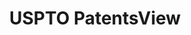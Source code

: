 ---
layout: default
bigquery: https://console.cloud.google.com/bigquery?p=patents-public-data&d=patentsview&page=dataset
citation: Attribution should be given to PatentsView for use, distribution, or derivative
  works.
code: https://github.com/CSSIP-AIR/PatentsView-Code-Snippets/
contributors: USPTO
cost: None
description: 'PatentsView includes US patent data including raw data (summaries, applications,
  pregrant applications), disambugations of inventors and assignees, and inventor
  gender estimates.  Also foreign priority data, # of figures and sheets, and government
  interest statements.'
documentation: https://patentsview.org/query/builder-faqs
last_edit: Mon, 04 Apr 2022 19:02:57 GMT
location: https://patentsview.org/
maintained_by: USPTO
record_creation_timestamp: 12/2/2020 17:20:46
schema_fields: '[''role'', ''filename'', ''contract_award_number'', ''classification_data_source'',
  ''subgroup_id'', ''doc_type'', ''country_transformed'', ''classification_level'',
  ''text'', ''symbol_position'', ''disamb_inventor_id_20171003'', ''disamb_assignee_id_20200630'',
  ''length'', ''disamb_inventor_id_20200331'', ''variety'', ''group'', ''rel_id'',
  ''disamb_assignee_id_20190820'', ''disamb_inventor_id_20171226'', ''field_title'',
  ''deceased'', ''rawassignee_id'', ''group_id'', ''ipc_version_indicator'', ''publication_number'',
  ''level_one'', ''uuid'', ''latin_name'', ''type'', ''num_claims'', ''f102_date'',
  ''disamb_inventor_id_20201229'', ''relkind'', ''state_fips'', ''disamb_assignee_id_20200331'',
  ''withdrawn'', ''exemplary'', ''attribution_status'', ''reldocno'', ''disamb_assignee_id_20191231'',
  ''_371_date'', ''term_extension'', ''disamb_inventor_id_20170307'', ''field_id'',
  ''ipc_class'', ''title'', ''abstract'', ''num'', ''id'', ''disamb_inventor_id_20170808'',
  ''rawlocation_id'', ''subcategory_id'', ''fname'', ''section_id'', ''disclaimer_date'',
  ''disamb_inventor_id_20190312'', ''section'', ''country'', ''patent_id'', ''rule_47'',
  ''location_id'', ''series_code'', ''application_id'', ''classification_status'',
  ''mainclass_id'', ''disamb_assignee_id_20200929'', ''latlong'', ''term_disclaimer'',
  ''level_two'', ''longitude'', ''disamb_inventor_id_20191008'', ''disamb_inventor_id_20191231'',
  ''county'', ''state'', ''gi_statement'', ''date'', ''disamb_inventor_id_20190820'',
  ''latitude'', ''disamb_assignee_id_20191008'', ''subclass_id'', ''subsection_id'',
  ''subgroup'', ''doctype'', ''county_fips'', ''disamb_inventor_id_20200630'', ''name'',
  ''subclass'', ''sequence'', ''assignee_id'', ''num_figures'', ''action_date'', ''status'',
  ''city'', ''organization_id'', ''male'', ''category_id'', ''disamb_inventor_id_20200929'',
  ''organization'', ''level_three'', ''lawyer_id'', ''name_last'', ''kind'', ''disamb_assignee_id_20190312'',
  ''applicant_type'', ''citation_id'', ''disamb_inventor_id_20181127'', ''designation'',
  ''num_sheets'', ''disamb_assignee_id_20181127'', ''_102_date'', ''term_grant'',
  ''rawinventor_id'', ''number'', ''male_flag'', ''main_group'', ''category'', ''lapse_of_patent'',
  ''f371_date'', ''name_first'', ''classification_value'', ''inventor_id'', ''disamb_inventor_id_20180528'',
  ''dependent'', ''sector_title'', ''lname'']'
shortname: patentsview
tags:
- disambiguation
- United States
- gender
terms_of_use: Creative Commons Attribution 4.0 International License.
timeframe: 1963-1999
title: USPTO PatentsView
uuid: cf1780b1-e265-4e49-8d1d-83b9cfe0fd9a
---